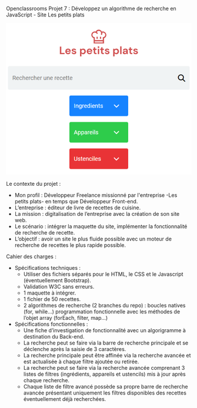 Openclassrooms Projet 7 : Développez un algorithme de recherche en JavaScript - Site Les petits plats

![banner](./assets/lespetitsplatsbanner.png)

Le contexte du projet : 

 - Mon profil : Développeur Freelance missionné par l'entreprise -Les petits plats- en temps que Développeur Front-end.
 - L’entreprise : éditeur de livre de recettes de cuisine.
 - La mission : digitalisation de l’entreprise avec la création de son site web.
 - Le scénario : intégrer la maquette du site, implémenter la fonctionnalité de recherche de recette.
 - L’objectif : avoir un site le plus fluide possible avec un moteur de recherche de recettes le plus rapide possible.

Cahier des charges : 

 - Spécifications techniques :
    - Utiliser des fichiers séparés pour le HTML, le CSS et le Javascript (éventuellement Bootstrap).
    - Validation W3C sans erreurs.
    - 1 maquette à intégrer.
    - 1 fichier de 50 recettes.
    - 2 algorithmes de recherche (2 branches du repo) : 
boucles natives (for, while…)
programmation fonctionnelle avec les méthodes de l’objet array (forEach, filter, map…)
 - Spécifications fonctionnelles : 
    - Une fiche d’investigation de fonctionnalité avec un algorigramme à destination du Back-end.
    - La recherche peut se faire via la barre de recherche principale et se déclenche après la saisie de 3 caractères. 
    - La recherche principale peut être affinée via la recherche avancée et est actualisée à chaque filtre ajoutée ou retirée.
    - La recherche peut se faire via la recherche avancée comprenant 3 listes de filtres (ingrédients, appareils et ustencils) mis à jour après chaque recherche.
    - Chaque liste de filtre avancé possède sa propre barre de recherche avancée présentant uniquement les filtres disponibles des recettes éventuellement déjà recherchées.




